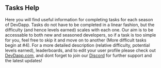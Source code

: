 ## Tasks Help ##
Here you will find useful information for completing tasks for each season of DevDapp. Tasks do not have to be completed in a linear fashion, but the difficulty (and hence levels earned) scales with each one. Our aim is to be accessable to both new and seasoned developers, so if a task is too simple for you, feel free to skip it and move on to another (More difficult tasks begin at #4). For a more detailed description (relative difficulty, potential levels earned), leaderboards, and to edit your user profile please check out [DevDapp.com](https://devdapp.com), and dont forget to join our [Discord](https://discord.gg/nxVB2M4rWq) for further support and the latest updates!

